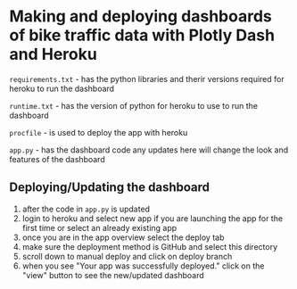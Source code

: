# Making and deploying dashboards of bike traffic data with Plotly Dash and Heroku

`requirements.txt` - has the python libraries and therir versions required for heroku to run the dashboard

`runtime.txt` - has the version of python for heroku to use to run the dashboard

`procfile` - is used to deploy the app with heroku

`app.py` - has the dashboard code any updates here will change the look and features of the dashboard

## Deploying/Updating the dashboard

1. after the code in `app.py` is updated
1. login to heroku and select new app if you are launching the app for the first time or select an already existing app
1. once you are in the app overview select the deploy tab
1. make sure the deployment method is GitHub and select this directory
1. scroll down to manual deploy and click on deploy branch
1. when you see "Your app was successfully deployed." click on the "view" button to see the new/updated dashboard
